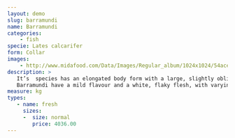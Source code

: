 ```yaml
---
layout: demo
slug: barramundi
name: Barramundi
categories:
    - fish
specie: Lates calcarifer
form: Collar
images:
    - http://www.midafood.com/Data/Images/Regular_album/1024x1024/54ace20936ffa222.jpg
description: >
   It’s  species has an elongated body form with a large, slightly oblique mouth and an upper jaw extending behind the eye.
   Barramundi have a mild flavour and a white, flaky flesh, with varying amount of body fat.
measure: kg
types:
   - name: fresh
     sizes:
     -  size: normal
        price: 4036.00
---
```

